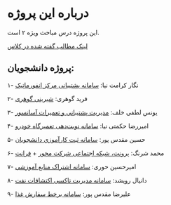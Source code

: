 # درباره این پروژه

این پروژه درس مباحث ویژه ۲ است.

[لینک مطالب گفته‌ شده در کلاس](https://enchanted-bite-6e1.notion.site/Laravel-19b2f549e04480beb13bc5cc82a75460)

## پروژه دانشجویان:

۱- نگار کرامت نیا: [سامانه پشتیبانی مرکز انفورماتیک](https://github.com/negarkeramatnia/Informatics_Center_Support_System)

۲- فرید گوهری: [شیرینی گوهری](https://github.com/FaridG7/gohari-pastry)

۳- یونس لطفی خلف: [مدیریت پشتیبانی و تعمیرات آسانسور](https://github.com/Younes-LK/EasySor)

۴- امیررضا حکمتی نیا: [سامانه نوبت‌دهی تعمیرگاه خودرو](https://github.com/AmirrezaHKM/car-service-laravel/tree/master)

۵- حسین مقدس پور: [سامانه ثبت كارآموزي دانشجويان](https://github.com/HosseinMoghadaspour/Internship)

۶- محمد شرنگ: [پرونت، شبکه اجتماعی شرکت محور](https://github.com/Mmdshorang/pronet2) + [فرانت](https://github.com/Mmdshorang/pronetfront)

۷- امیرحسین حوری: [سامانه اشتراک منابع آموزشی](https://github.com/amir18160/jozveh-dan-server)

۸- دانیال رویشد: [سامانه مدیریت تاکسی اکتشافات نفت](https://github.com/roveished/taxi_managment)

۹- علیرضا مقدس پور: [سامانه برخط سفارش غذا](https://github.com/Virtualireza/ManiaFood)
